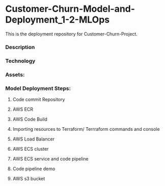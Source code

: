 # Customer-Churn-Model-and-Deployment_1-2-MLOps
This is the deployment repository for Customer-Churn-Project.

### Description

### Technology

### Assets:

### Model Deployment Steps:

1. Code commit Repository

2. AWS ECR

3. AWS Code Build

4. Importing resources to Terraform/ Terrraform commands and console

5. AWS Load Balancer

6. AWS ECS cluster

7. AWS ECS service and code pipeline

8. Code pipeline demo

9. AWS s3 bucket

